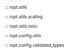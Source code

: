 ::: ropt.utils

::: ropt.utils.scaling

::: ropt.utils.misc

::: ropt.config.utils

::: ropt.config.validated_types
